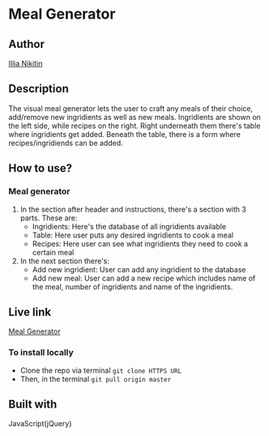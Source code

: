 # Meal Generator

## Author
[Illia Nikitin](https://illiaweb.dev/)

## Description
The visual meal generator lets the user to craft any meals of their choice, add/remove new ingridients as well as new meals. Ingridients are shown on the left side, while recipes on the right. Right underneath them there's table where ingridients get added. Beneath the table, there is a form where recipes/ingridiends can be added.

## How to use?

### Meal generator
1. In the section after header and instructions, there's a section with 3 parts. These are:
	* Ingridients: Here's the database of all ingridients available
	* Table: Here user puts any desired ingridients to cook a meal
	* Recipes: Here user can see what ingridients they need to cook a certain meal
2. In the next section there's:
	* Add new ingridient: User can add any ingridient to the database
	* Add new meal: User can add a new recipe which includes name of the meal, number of ingridients and name of the ingridients.

## Live link
[Meal Generator](https://illia16.github.io/MealGenerator/)

### To install locally
* Clone the repo via terminal `git clone HTTPS URL`
* Then, in the terminal `git pull origin master`

## Built with
JavaScript(jQuery)


